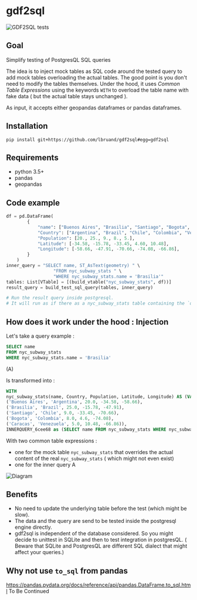 # gdf2sql

![GDF2SQL tests](https://github.com/lbruand/gdf2sql/actions/workflows/python-package.yml/badge.svg)

## Goal

Simplify testing of PostgresQL SQL queries

The idea is to inject mock tables as SQL code around the tested query to add mock tables overloading the actual tables.
The good point is you don't need to modify the tables themselves.
Under the hood, it uses *Common Table Expressions* using the keywords `WITH` to overload
the table name with fake data ( but the actual table stays unchanged ).

As input, it accepts either geopandas dataframes or pandas dataframes.

## Installation

```
pip install git+https://github.com/lbruand/gdf2sql#egg=gdf2sql
```

## Requirements

 * python 3.5+
 * pandas
 * geopandas

## Code example

```python
df = pd.DataFrame(
        {
            "name": ["Buenos Aires", "Brasilia", "Santiago", "Bogota", "Caracas"],
            "Country": ["Argentina", "Brazil", "Chile", "Colombia", "Venezuela"],
            "Population": [20., 25., 9., 8., 5.],
            "Latitude": [-34.58, -15.78, -33.45, 4.60, 10.48],
            "Longitude": [-58.66, -47.91, -70.66, -74.08, -66.86],
        }
    )
inner_query = "SELECT name, ST_AsText(geometry) " \
                  "FROM nyc_subway_stats " \
                  "WHERE nyc_subway_stats.name = 'Brasilia'"
tables: List[VTable] = [(build_vtable("nyc_subway_stats", df))]
result_query = build_test_sql_query(tables, inner_query)

# Run the result query inside postgresql.
# It will run as if there as a nyc_subway_stats table containing the `df` dataframe.
```

## How does it work under the hood : Injection


Let's take a query example :

```SQL
SELECT name
FROM nyc_subway_stats
WHERE nyc_subway_stats.name = 'Brasilia'
```
(A)

Is transformed into :

```SQL
WITH
nyc_subway_stats(name, Country, Population, Latitude, Longitude) AS (VALUES
('Buenos Aires', 'Argentina', 20.0, -34.58, -58.66),
('Brasilia', 'Brazil', 25.0, -15.78, -47.91),
('Santiago', 'Chile', 9.0, -33.45, -70.66),
('Bogota', 'Colombia', 8.0, 4.6, -74.08),
('Caracas', 'Venezuela', 5.0, 10.48, -66.86)),
INNERQUERY_6cee68 as (SELECT name FROM nyc_subway_stats WHERE nyc_subway_stats.name = 'Brasilia') SELECT * FROM INNERQUERY_6cee68
```

With two common table expressions :

 * one for the mock table `nyc_subway_stats` that overrides the actual content of the real `nyc_subway_stats` ( which might not even exist)
 * one for the inner query A

![Diagram](https://kroki.io/excalidraw/svg/eNrtWltz2sgSfvevoDgP-xK0c79s1XmwHWwTHOIYbJxstlwKCBAISZaEMUnlv5-R7ICuIDs48eagVKXM3NTT6v6-7p75ulepVIOFa1T_qlSNu55umX1Pn1dfhe23huebjq26UPTbd2ZeLxo5CgLX_-vPP1cztJ4zvZ9lWMbUsANfjftb_a5Uvkb_qx6zH85tWpMZPbRa4zt0c9rw3H3jdtCMpkaDlsJYlun6xqrjTrVSxJe_F-o3FGT5e272g1Eoq8QaiD9sOWRkmMNREI5Bq0bdHlrhG8GyxQ88Z2IcOpbjhZL8Bxrhv5Ukn_XeZOg5M7u_GjOIntWYgWlZ7WARrawUp5RUTa3f_S5vqr1olnrhcGQbfqhYuGx1XL1nBpEuwGoHoXRuox99g39WMnn61GiEH8GeWVZ8Ybv_sHCiwzeMfqRkCZlgQCw7YoZBQLq15diRkUAgBYBQTV2OMP3XyjqCaNWBbvnGSqWhDPW05cStJ2EcgXEXLDUTs63D7mifNVoj9_bmizvodlrzEyGry3HfXuUvez95ejGd-f7pde-seXHSmx8MnFbvJvmW7-_XPc-Zx9Z9-Gul6pnb1-_3CTmQEEsmAeMro7NMe5JWt-X0JivV7MUETnlQ_i4zHpRQ0r37cK4hiaDgghIphUw4E0JIA0pQjDmiEgGYcS0okYawejgBCBPMada1IAU71yrrWoIgiCFBJMe1IINFrkUx5CTueuUdKyHFj1vpyuhCY1OabddP64ediq3U8ck-On_3tvLJthe9a3_2ea4vrv1AD_xPdvekfl7P6dFUk5pZ-W_ljwNP903L1P-IfXjHDtrml1ADCCRaj_SpaS0SXy8UaN8yh6Eqqz21e8OrxvUZmIq6lgOmZr9vJezQN9TuIxwjeNncU-_SVbPXKENljmcOTVu3OoW6KdJMRi9rtBKKebL0Pg3RNcjxvjen7vHFxbj27vJ8gt9djVsQlOReheQp8uVyR77PTr7K1YUkTOSxLyaokH0FwQAQHAuQfph9H2xo1q03-VXr7AMGHft9G3y0L0k5mnz1NFb_0JFioM-sLjvbnyysm_pbcd0ty-r1Zo0tWvt3k4_Nk-ZR44qy3qC1LVbnhGFGtsPq-bssweoQwQStp1hdde5Y_ef6LBQMc2UcebSOimldeToDELEdsf9qYt_Aky-P2I8umHd0bJ0T5y2etrpKLR_Euyx4eEYvuHffZF6ARQIzajBmK0tqB0iT8YfnwIRAO5goCxMqhJcUS4pyg39ZiBIqIpAYUPQT8-rzTkMcn96CeW3WbhxMuueTsXHz2-XV-bssk1cTpkFEUz4EQZZqBdPy6HXHro9wG0QBVuFObjkKFZajOBNqDsfsBXJroH-2jCxp_mqCLObHDXST5seN-3sM1Zleu92hk8H1UXsAj0_eN0D79Ko01UGCcMpPBf43cF3Pc3y_NtKD3uhf67oICKIWZ9micZjMxgA0U0pGUHUjAbadzP4ANz0xmWXcnU_eTMZ2e2yOm5fvhwy5s5eRzHJI4JaS2fxdlklmCYY5XIqkRkuzaaxtx6YbXJIBDKBEOC8IJYAXeiSVahKkaPupKmeEM_QjdHroTKeOXemErKNy0fqd6ykFKOlfHsXGDsdSFLuB5tIUm9hzuR0_hnS7AZwf3clxaxbU9s_OwJsucMflSRfydIIp4O-bYPadILTol1A8FpJxTHL5FvHiQhSWmMInhcovrHSsv7liLfv8yxv0Eb7uXB7PRcvefxwrUi4w3Q4r5ktThhVDqsvJMOkuw3yOMBUirjwAQ5QbpoLiY1mVZFL5pCOXXYqZ4r8NjPOsKeb6rCCFUQlHZZhrHCtD4JIgFVglaQ_K5OEozN5ewkhDAEjEqIQcEUDzDmOI1KSAnBJJEaYgFkTsfHvj2QwiRJCCFBQWB7ychp8EcPSCnNt1zDTr_h3jQBAnRLD8-59XuaOLLS98sja3Wi9DopbuB2FAaoZx0FkoZOZrBLoXHJh237SHqm_F6d-vD5apM0X41JuFCgBKdgQl4AIQRikBgsdGDXU3imr2UsFE1bD7m4VYf8sjIQRkEEgsCRQCUoEhywpBNUAkAYRywlXuRXhGqEg3-yG2jAw9Y-BK5HhfPFAquPOxNuhaB2aKBteiGfm_RbMXE-ErO1OJkshFM4aL72YKADGmnG-_Gs6x4FDs0CwHSNaHNEkgkRJQRlQIKjhTiJYDZmnnexq4rT_pXgdupAjcEOIICpVBUimfG9ysbqd29nZ4etWtjRZkYHbN18FhKXATsUrCvYvmVCQw1DChmGAAwzwQoSx8kV3sVTr2YlQIxlDuTXKJi8AKYYSFoJz9rpFXsZmFT41sE5vS7rYZIWaDADc_fwH2Zb3p15ozqz45XuQhRA1qHGUw4dkhYL18a4oq8SPkRcSX2WoKZhoSGIfxGlEIQfOus-5OG0ojQHi5UFCWF62INdVIRSdqmkTbrkeuZ4-ffTMlU7PRB4HhVYb9AfJvrG1UaixjEKyp0wSOm39RruiQIrGZdEWmQPrH1GHWH3euTV0oEhqCWDD1IVTmHrukG-kHbUxdIOEagYhJIRX5MAZITurCoSYp45iryIiqPAnvoKAsFGCmtC5p7JBhhQW0-Fo7psqxKJboec4dyS8PBmrFhhdlLhmT-xmZy_rDyHgMADQKmYSQQqy-LiAMba0OUzpVUUJAQpQYHBCVhSDGVxHnUgquqSQ4NELEOeRyq3WYvYePUNVdtx0oM1vuSvmQ2X8A79Vy1VvTmB8U-__eg1ih_xvhDr9-2_v2P7tw3_o=)

<!--[Edit this diagram](https://niolesk.top/#https://kroki.io/excalidraw/svg/eNrtWltz2sgSfvevoDgP-xK0c79s1XmwHWwTHOIYbJxstlwKCBAISZaEMUnlv5-R7ICuIDs48eagVKXM3NTT6v6-7p75ulepVIOFa1T_qlSNu55umX1Pn1dfhe23huebjq26UPTbd2ZeLxo5CgLX_-vPP1cztJ4zvZ9lWMbUsANfjftb_a5Uvkb_qx6zH85tWpMZPbRa4zt0c9rw3H3jdtCMpkaDlsJYlun6xqrjTrVSxJe_F-o3FGT5e272g1Eoq8QaiD9sOWRkmMNREI5Bq0bdHlrhG8GyxQ88Z2IcOpbjhZL8Bxrhv5Ukn_XeZOg5M7u_GjOIntWYgWlZ7WARrawUp5RUTa3f_S5vqr1olnrhcGQbfqhYuGx1XL1nBpEuwGoHoXRuox99g39WMnn61GiEH8GeWVZ8Ybv_sHCiwzeMfqRkCZlgQCw7YoZBQLq15diRkUAgBYBQTV2OMP3XyjqCaNWBbvnGSqWhDPW05cStJ2EcgXEXLDUTs63D7mifNVoj9_bmizvodlrzEyGry3HfXuUvez95ejGd-f7pde-seXHSmx8MnFbvJvmW7-_XPc-Zx9Z9-Gul6pnb1-_3CTmQEEsmAeMro7NMe5JWt-X0JivV7MUETnlQ_i4zHpRQ0r37cK4hiaDgghIphUw4E0JIA0pQjDmiEgGYcS0okYawejgBCBPMada1IAU71yrrWoIgiCFBJMe1IINFrkUx5CTueuUdKyHFj1vpyuhCY1OabddP64ediq3U8ck-On_3tvLJthe9a3_2ea4vrv1AD_xPdvekfl7P6dFUk5pZ-W_ljwNP903L1P-IfXjHDtrml1ADCCRaj_SpaS0SXy8UaN8yh6Eqqz21e8OrxvUZmIq6lgOmZr9vJezQN9TuIxwjeNncU-_SVbPXKENljmcOTVu3OoW6KdJMRi9rtBKKebL0Pg3RNcjxvjen7vHFxbj27vJ8gt9djVsQlOReheQp8uVyR77PTr7K1YUkTOSxLyaokH0FwQAQHAuQfph9H2xo1q03-VXr7AMGHft9G3y0L0k5mnz1NFb_0JFioM-sLjvbnyysm_pbcd0ty-r1Zo0tWvt3k4_Nk-ZR44qy3qC1LVbnhGFGtsPq-bssweoQwQStp1hdde5Y_ef6LBQMc2UcebSOimldeToDELEdsf9qYt_Aky-P2I8umHd0bJ0T5y2etrpKLR_Euyx4eEYvuHffZF6ARQIzajBmK0tqB0iT8YfnwIRAO5goCxMqhJcUS4pyg39ZiBIqIpAYUPQT8-rzTkMcn96CeW3WbhxMuueTsXHz2-XV-bssk1cTpkFEUz4EQZZqBdPy6HXHro9wG0QBVuFObjkKFZajOBNqDsfsBXJroH-2jCxp_mqCLObHDXST5seN-3sM1Zleu92hk8H1UXsAj0_eN0D79Ko01UGCcMpPBf43cF3Pc3y_NtKD3uhf67oICKIWZ9micZjMxgA0U0pGUHUjAbadzP4ANz0xmWXcnU_eTMZ2e2yOm5fvhwy5s5eRzHJI4JaS2fxdlklmCYY5XIqkRkuzaaxtx6YbXJIBDKBEOC8IJYAXeiSVahKkaPupKmeEM_QjdHroTKeOXemErKNy0fqd6ykFKOlfHsXGDsdSFLuB5tIUm9hzuR0_hnS7AZwf3clxaxbU9s_OwJsucMflSRfydIIp4O-bYPadILTol1A8FpJxTHL5FvHiQhSWmMInhcovrHSsv7liLfv8yxv0Eb7uXB7PRcvefxwrUi4w3Q4r5ktThhVDqsvJMOkuw3yOMBUirjwAQ5QbpoLiY1mVZFL5pCOXXYqZ4r8NjPOsKeb6rCCFUQlHZZhrHCtD4JIgFVglaQ_K5OEozN5ewkhDAEjEqIQcEUDzDmOI1KSAnBJJEaYgFkTsfHvj2QwiRJCCFBQWB7ychp8EcPSCnNt1zDTr_h3jQBAnRLD8-59XuaOLLS98sja3Wi9DopbuB2FAaoZx0FkoZOZrBLoXHJh237SHqm_F6d-vD5apM0X41JuFCgBKdgQl4AIQRikBgsdGDXU3imr2UsFE1bD7m4VYf8sjIQRkEEgsCRQCUoEhywpBNUAkAYRywlXuRXhGqEg3-yG2jAw9Y-BK5HhfPFAquPOxNuhaB2aKBteiGfm_RbMXE-ErO1OJkshFM4aL72YKADGmnG-_Gs6x4FDs0CwHSNaHNEkgkRJQRlQIKjhTiJYDZmnnexq4rT_pXgdupAjcEOIICpVBUimfG9ysbqd29nZ4etWtjRZkYHbN18FhKXATsUrCvYvmVCQw1DChmGAAwzwQoSx8kV3sVTr2YlQIxlDuTXKJi8AKYYSFoJz9rpFXsZmFT41sE5vS7rYZIWaDADc_fwH2Zb3p15ozqz45XuQhRA1qHGUw4dkhYL18a4oq8SPkRcSX2WoKZhoSGIfxGlEIQfOus-5OG0ojQHi5UFCWF62INdVIRSdqmkTbrkeuZ4-ffTMlU7PRB4HhVYb9AfJvrG1UaixjEKyp0wSOm39RruiQIrGZdEWmQPrH1GHWH3euTV0oEhqCWDD1IVTmHrukG-kHbUxdIOEagYhJIRX5MAZITurCoSYp45iryIiqPAnvoKAsFGCmtC5p7JBhhQW0-Fo7psqxKJboec4dyS8PBmrFhhdlLhmT-xmZy_rDyHgMADQKmYSQQqy-LiAMba0OUzpVUUJAQpQYHBCVhSDGVxHnUgquqSQ4NELEOeRyq3WYvYePUNVdtx0oM1vuSvmQ2X8A79Vy1VvTmB8U-__eg1ih_xvhDr9-2_v2P7tw3_o=)-->


 ## Benefits

 * No need to update the underlying table before the test (which might be slow).
 * The data and the query are send to be tested inside the postgresql engine directly.
 * gdf2sql is independent of the database considered. So you might decide to unittest in SQLite and then to test integration in postgresQL. ( Beware that SQLite and PostgresQL are different SQL dialect that might affect your queries.)

## Why not use `to_sql` from pandas

https://pandas.pydata.org/docs/reference/api/pandas.DataFrame.to_sql.html
To Be Continued
